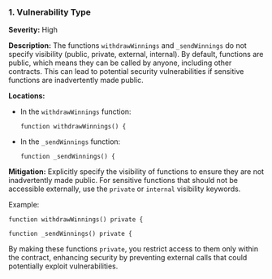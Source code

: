 ### 1. **Vulnerability Type**

**Severity:**
High

**Description:**
The functions `withdrawWinnings` and `_sendWinnings` do not specify visibility (public, private, external, internal). By default, functions are public, which means they can be called by anyone, including other contracts. This can lead to potential security vulnerabilities if sensitive functions are inadvertently made public.

**Locations:**

- In the `withdrawWinnings` function:
  ```solidity
  function withdrawWinnings() {
  ```

- In the `_sendWinnings` function:
  ```solidity
  function _sendWinnings() {
  ```

**Mitigation:**
Explicitly specify the visibility of functions to ensure they are not inadvertently made public. For sensitive functions that should not be accessible externally, use the `private` or `internal` visibility keywords. 

Example:
```solidity
function withdrawWinnings() private {
```
```solidity
function _sendWinnings() private {
```

By making these functions `private`, you restrict access to them only within the contract, enhancing security by preventing external calls that could potentially exploit vulnerabilities.